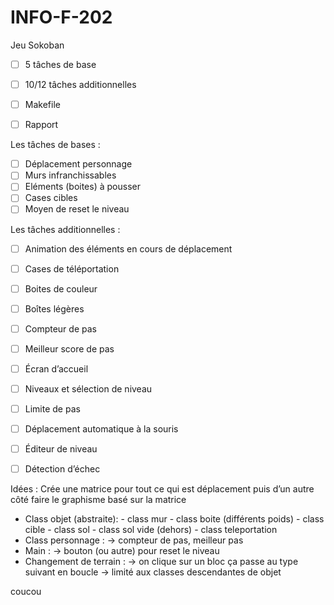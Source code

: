 # INFO-F-202
Jeu Sokoban

- [ ] 5 tâches de base
- [ ] 10/12 tâches additionnelles
- [ ] Makefile
- [ ] Rapport


Les tâches de bases :
- [ ] Déplacement personnage
- [ ] Murs infranchissables
- [ ] Eléments (boites) à pousser
- [ ] Cases cibles
- [ ] Moyen de reset le niveau

Les tâches additionnelles :
- [ ] Animation des éléments en cours de déplacement
- [ ] Cases de téléportation
- [ ] Boites de couleur
- [ ] Boîtes légères
- [ ] Compteur de pas
- [ ] Meilleur score de pas
- [ ] Écran d’accueil
- [ ] Niveaux et sélection de niveau
- [ ] Limite de pas
- [ ] Déplacement automatique à la souris
- [ ] Éditeur de niveau
- [ ] Détection d’échec


Idées :
Crée une matrice pour tout ce qui est déplacement puis d’un autre côté faire le graphisme basé sur la matrice 
- Class objet (abstraite):
        - class mur
        - class boite (différents poids) 
        - class cible 
        - class sol
        - class sol vide (dehors)
        - class teleportation
- Class personnage :
        -> compteur de pas, meilleur pas
- Main :
       -> bouton (ou autre) pour reset le niveau 
- Changement de terrain :
       -> on clique sur un bloc ça passe au type suivant en boucle
       -> limité aux classes descendantes de objet

coucou